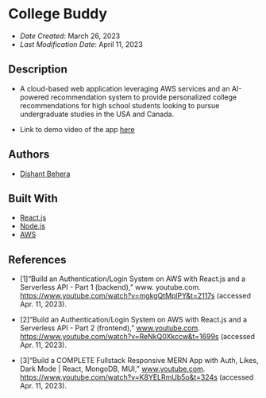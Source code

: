 <!--- The following README.md sample file was adapted from https://gist.github.com/PurpleBooth/109311bb0361f32d87a2#file-readme-template-md by Gabriella Mosquera for academic use ---> 

# College Buddy

* *Date Created*: March 26, 2023
* *Last Modification Date*: April 11, 2023

## Description

* A cloud-based web application leveraging AWS services and an AI-powered recommendation system to provide personalized college recommendations for high school students looking to pursue undergraduate studies in the USA and Canada.
  
* Link to demo video of the app [here](https://drive.google.com/file/d/1Evw7xGmq1qdf-UIMHeu6IQBtQseo0a6m/view)

## Authors

* [Dishant Behera](https://github.com/dishant26201)

## Built With

* [React.js](https://react.dev)
* [Node.js](https://nodejs.org/en/docs)
* [AWS](https://aws.amazon.com)

## References

* [1]“Build an Authentication/Login System on AWS with React.js and a Serverless API - Part 1 (backend),” www.
        youtube.com. https://www.youtube.com/watch?v=mgkgQtMplPY&t=2117s (accessed Apr. 11, 2023).
‌

* [2]“Build an Authentication/Login System on AWS with React.js and a Serverless API - Part 2 (frontend),” 
        www.youtube.com. https://www.youtube.com/watch?v=ReNkQ0Xkccw&t=1699s (accessed Apr. 11, 2023).

* [3]“Build a COMPLETE Fullstack Responsive MERN App with Auth, Likes, Dark Mode | React, MongoDB, MUI,” 
        www.youtube.com. https://www.youtube.com/watch?v=K8YELRmUb5o&t=324s (accessed Apr. 11, 2023).
